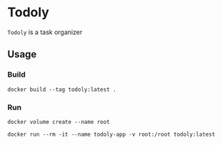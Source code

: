 # Todoly
 `Todoly` is a task organizer

## Usage
### Build

```
docker build --tag todoly:latest .
```
### Run

```
docker volume create --name root
```



```
docker run --rm -it --name todoly-app -v root:/root todoly:latest
```

